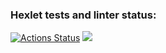 ### Hexlet tests and linter status:
[![Actions Status](https://github.com/folchek/java-project-61/actions/workflows/hexlet-check.yml/badge.svg)](https://github.com/folchek/java-project-61/actions)
<a href="https://codeclimate.com/github/folchek/java-project-61/maintainability"><img src="https://api.codeclimate.com/v1/badges/5a9db2ca5c0535c879b0/maintainability" /></a>
